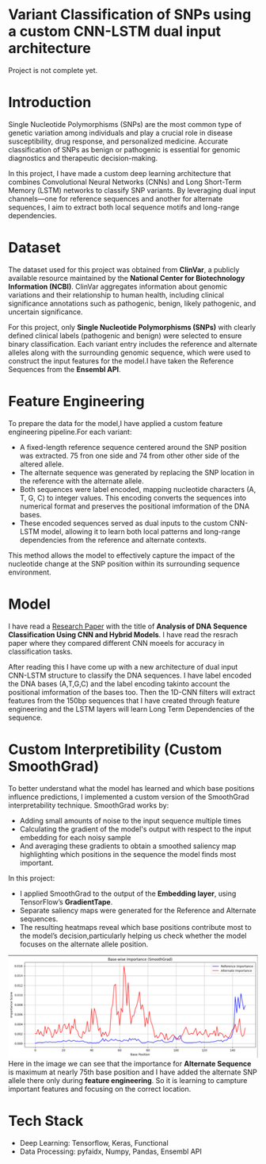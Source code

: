 # **Variant Classification of SNPs using a custom CNN-LSTM dual input architecture**
Project is not complete yet.
# Introduction
Single Nucleotide Polymorphisms (SNPs) are the most common type of genetic variation among individuals and play a crucial role in disease susceptibility, drug response, and personalized medicine. Accurate classification of SNPs as benign or pathogenic is essential for genomic diagnostics and therapeutic decision-making.

In this project, I have made a custom deep learning architecture that combines Convolutional Neural Networks (CNNs) and Long Short-Term Memory (LSTM) networks to classify SNP variants. By leveraging dual input channels—one for reference sequences and another for alternate sequences, I aim to extract both local sequence motifs and long-range dependencies.

# Dataset
The dataset used for this project was obtained from **ClinVar**, a publicly available resource maintained by the **National Center for Biotechnology Information (NCBI)**. ClinVar aggregates information about genomic variations and their relationship to human health, including clinical significance annotations such as pathogenic, benign, likely pathogenic, and uncertain significance.

For this project, only **Single Nucleotide Polymorphisms (SNPs)** with clearly defined clinical labels (pathogenic and benign) were selected to ensure binary classification. Each variant entry includes the reference and alternate alleles along with the surrounding genomic sequence, which were used to construct the input features for the model.I have taken the Reference Sequences from the **Ensembl API**.

# Feature Engineering
To prepare the data for the model,I have applied a custom feature engineering pipeline.For each variant:
* A fixed-length reference sequence centered around the SNP position was extracted. 75 fron one side and 74 from other other side of the altered allele.
* The alternate sequence was generated by replacing the SNP location in the reference with the alternate allele.
* Both sequences were label encoded, mapping nucleotide characters (A, T, G, C) to integer values. This encoding converts the sequences into numerical format and preserves the positional imformation of the DNA bases.
* These encoded sequences served as dual inputs to the custom CNN-LSTM model, allowing it to learn both local patterns and long-range dependencies from the reference and alternate contexts.

This method allows the model to effectively capture the impact of the nucleotide change at the SNP position within its surrounding sequence environment.


# Model
I have read a [Research Paper](https://pmc.ncbi.nlm.nih.gov/articles/PMC8285202/) with the title of **Analysis of DNA Sequence Classification Using CNN and Hybrid Models**.
I have read the resrach paper where they compared different CNN moeels for accuracy in classification tasks. 

After reading this I have come up with a new architecture of dual input CNN-LSTM structure to classify the DNA sequences.
I have label encoded the DNA bases (A,T,G,C) and the label encoding takinto account the positional imformation of the bases too. Then the 1D-CNN filters will extract features from the 150bp sequences that I have created through feature engineering and the LSTM layers will learn Long Term Dependencies of the sequence.

# Custom Interpretibility (Custom SmoothGrad)
To better understand what the model has learned and which base positions influence predictions, I implemented a custom version of the SmoothGrad interpretability technique.
SmoothGrad works by:
* Adding small amounts of noise to the input sequence multiple times
* Calculating the gradient of the model's output with respect to the input embedding for each noisy sample
* And averaging these gradients to obtain a smoothed saliency map highlighting which positions in the sequence the model finds most important.

In this project:
* I applied SmoothGrad to the output of the **Embedding layer**, using TensorFlow’s **GradientTape**.
* Separate saliency maps were generated for the Reference and Alternate sequences.
* The resulting heatmaps reveal which base positions contribute most to the model’s decision,particularly helping us check whether the model focuses on the alternate allele position.

![Importance Interpretibility](static/Screenshot%202025-07-26%20043026.png)
Here in the image we can see that the importance for **Alternate Sequence** is maximum at nearly 75th base position and I have added the alternate SNP allele there only during **feature engineering**. So it is learning to campture important features and focusing on the correct location.

# Tech Stack
* Deep Learning: Tensorflow, Keras, Functional 
* Data Processing: pyfaidx, Numpy, Pandas, Ensembl API




